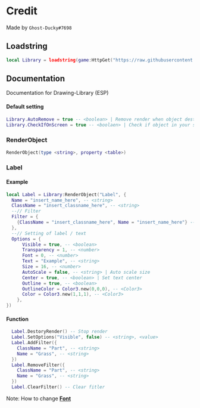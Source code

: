 # Credit
Made by `Ghost-Ducky#7698`

## Loadstring
```lua
local Library = loadstring(game:HttpGet("https://raw.githubusercontent.com/GhostDuckyy/ESP-Library/main/GhostyDuckyy/source.lua"))()
```

## Documentation
Documentation for Drawing-Library (ESP)

#### Default setting
```lua
Library.AutoRemove = true -- <boolean> | Remove render when object destroying
Library.CheckIfOnScreen = true -- <boolaen> | Check if object in your screen
```

### RenderObject
```lua
RenderObject(type <string>, property <table>)
```
### Label
#### Example

```lua
local Label = Library:RenderObject("Label", {
  Name = "insert_name_here", -- <string>
  ClassName = "insert_classname_here", -- <string>
  --// Filter
  Filter = {
    {ClassName = "insert_classname_here", Name = "insert_name_here"} -- <string>, <string>
  },
  --// Setting of label / text
  Options = {
      Visible = true, -- <boolean>
      Transparency = 1, -- <number>
      Font = 0, -- <number>
      Text = "Example", -- <string>
      Size = 16, -- <number>
      AutoScale = false, -- <string> | Auto scale size
      Center = true, -- <boolean> | Set text center
      Outline = true, -- <boolean>
      OutlineColor = Color3.new(0,0,0), -- <Color3>
      Color = Color3.new(1,1,1), -- <Color3>
    },
})
```

#### Function

```lua
  Label.DestoryRender() -- Stop render
  Label.SetOptions("Visible", false) -- <string>, <value>
  Label.AddFilter({
    ClassName = "Part", -- <string>
    Name = "Grass", -- <string>
  })
  Label.RemoveFilter({
    ClassName = "Part", -- <string>
    Name = "Grass", -- <string>
  })
  Label.ClearFilter() -- Clear fitler
```
Note: How to change [**Font**](https://docs.synapse.to/docs/reference/drawing_lib.html#fonts)
